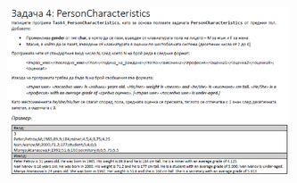 ![](https://github.com/Aftohtont/Swift-Home-Work/blob/master/Java/Introduction_01/Introduction/04arrays_string/task04/aray5.PNG)
